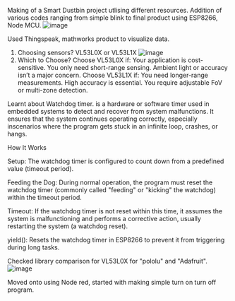Making of a Smart Dustbin project utlising different resources.
Addition of various codes ranging from simple blink to final product using ESP8266, Node MCU.
![image](https://github.com/user-attachments/assets/a45f9845-0013-4d9f-9903-9abd1d422119)

Used Thingspeak, mathworks product to visualize data.

1. Choosing sensors? VL53L0X or VL53L1X
![image](https://github.com/user-attachments/assets/d9f4c134-e257-4128-88f9-7706c0561aa6)
2. Which to Choose?
Choose VL53L0X if:
Your application is cost-sensitive.
You only need short-range sensing.
Ambient light or accuracy isn’t a major concern.
Choose VL53L1X if:
You need longer-range measurements.
High accuracy is essential.
You require adjustable FoV or multi-zone detection.

Learnt about Watchdog timer. is a hardware or software timer used in embedded systems to detect and recover from system malfunctions. It ensures that the system continues operating correctly, especially inscenarios where the program gets stuck in an infinite loop, crashes, or hangs.

How It Works
  
  
  Setup: The watchdog timer is configured to count down from a predefined value (timeout period).
  
  Feeding the Dog: During normal operation, the program must reset the watchdog timer (commonly called "feeding" or "kicking" the watchdog) within the timeout period.
  
  Timeout: If the watchdog timer is not reset within this time, it assumes the system is malfunctioning and performs a corrective action, usually restarting the system (a watchdog reset).

yield(): Resets the watchdog timer in ESP8266 to prevent it from triggering during long tasks.

Checked library comparison for VL53L0X for "pololu" and "Adafruit".
![image](https://github.com/user-attachments/assets/445fcdd9-cfc6-4083-9a85-a432c77526d5)

Moved onto using Node red, started with making simple turn on turn off program.
